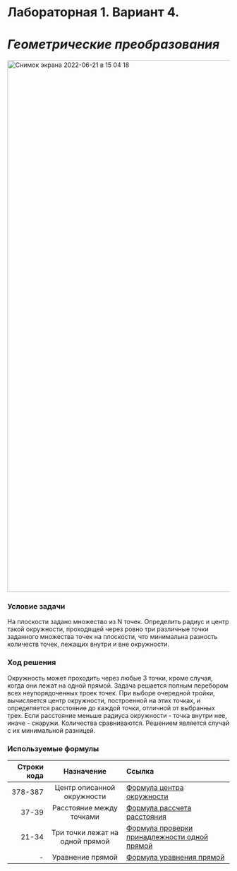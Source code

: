 # Лабораторная 1. Вариант 4.
# _Геометрические преобразования_  

<img width="1206" alt="Снимок экрана 2022-06-21 в 15 04 18" src="https://user-images.githubusercontent.com/73752832/174795603-f3ce9955-3863-46dd-8099-aa3dd963a8e8.png">


### Условие задачи  
На плоскости задано множество из N точек. Определить радиус и центр такой
окружности, проходящей через ровно три различные точки заданного множества
точек на плоскости, что минимальна разность количеств точек, лежащих внутри и
вне окружности.  

### Ход решения  
Окружность может проходить через любые 3 точки, кроме случая, когда они лежат на одной прямой. Задача решается полным перебором всех неупорядоченных
троек точек. При выборе очередной тройки, вычисляется центр окружности, построенной на этих точках, и определяется расстояние до каждой точки, отличной от
выбранных трех. Если расстояние меньше радиуса окружности - точка внутри нее, иначе - снаружи. Количества сравниваются. Решением является случай с их минимальной разницей.  



### Используемые формулы  

| Строки кода | Назначение | Ссылка |
|----:|:----:|:----------|
| 378-387 | Центр описанной окружности | [Формула центра окружности](https://ru.wikipedia.org/wiki/Описанная_окружность#.D0.9F.D0.BE.D0.BB.D0.BE.D0.B6.D0.B5.D0.BD.D0.B8.D0.B5_.D1.86.D0.B5.D0.BD.D1.82.D1.80.D0.B0_.D0.BE.D0.BF.D0.B8.D1.81.D0.B0.D0.BD.D0.BD.D0.BE.D0.B9_.D0.BE.D0.BA.D1.80.D1.83.D0.B6.D0.BD.D0.BE.D1.81.D1.82.D0.B8) |
| 37-39 | Расстояние между точками | [Формула рассчета расстояния](https://yandex.ru/images/search?pos=3&img_url=https%3A%2F%2Fpresent5.com%2Fpresentation%2Fe7c92270dafceccde5a37e75e94e813d%2Fimage-15.jpg&text=%D1%80%D0%B0%D1%81%D1%81%D1%82%D0%BE%D1%8F%D0%BD%D0%B8%D0%B5%20%D0%BC%D0%B5%D0%B6%D0%B4%D1%83%202%20%D1%82%D0%BE%D1%87%D0%BA%D0%B0%D0%BC%D0%B8&lr=213&rpt=simage&source=serp) |
| 21-34 | Три точки лежат на одной прямой | [Формула проверки принадлежности одной прямой](https://ru.stackoverflow.com/questions/55734/Как-определить-лежат-ли-точки-на-одной-прямой) |
| - | Уравнение прямой | [Формула уравнения прямой](https://www.google.ru/search?q=уравнение+прямой+в+координатах&newwindow=1&client=safari&hl=ru-ru&prmd=inv&source=lnms&tbm=isch&sa=X&ved=2ahUKEwj6hYiAoaj2AhVss4sKHb6qDfAQ_AUoAXoECAIQAQ&biw=414&bih=715&dpr=2#imgrc=AK2BUMdPV6IQEM) |
